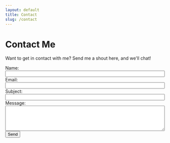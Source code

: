 ```yaml
---
layout: default
title: Contact
slug: /contact
---
```


# Contact Me

Want to get in contact with me? Send me a shout here, and we'll chat!

<style>
  .form-container { max-width: 100%; }
  .form-container input { position: relative; top: 0; left: 0; width: 100%; height: 20px; padding: 0 ; }
  .form-container textarea { position: relative; top: 0; left: 0; width: 100%; height: 80px; padding: 0; }
</style>
<form action="https://formspree.io/xyybobka" method="POST" class="form-container">
  <label>Name:</label><br />
  <input type="text" name="_name" required/>
  <label>Email:</label><br />
  <input type="text" name="_replyto" required/>
  <label>Subject:</label><br />
  <input type="text" name="_subject" />
  <label>Message:</label><br />
  <textarea name="message" required></textarea>
  <button type="submit">Send</button>
</form>
